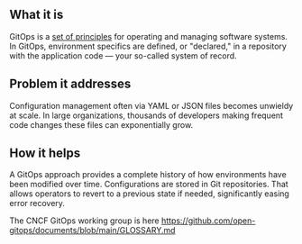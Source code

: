 ## What it is

GitOps is a [set of principles](https://github.com/open-gitops/documents/blob/main/PRINCIPLES.md) for operating and managing software systems. In GitOps, environment specifics are defined, or "declared," in a repository with the application code — your so-called system of record.

## Problem it addresses

Configuration management often via YAML or JSON files becomes unwieldy at scale. In large organizations, thousands of developers making  frequent code changes these files can exponentially grow.

## How it helps

A GitOps approach provides a complete history of how environments have been modified over time. Configurations are stored in Git repositories. That allows operators to revert to a previous state if needed, significantly easing error recovery.

The CNCF GitOps working group is here https://github.com/open-gitops/documents/blob/main/GLOSSARY.md
